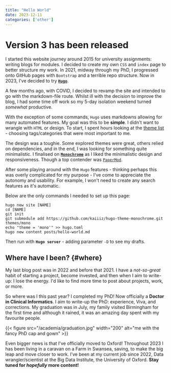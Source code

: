 ```yaml
---
title: "Hello World"
date: 2023-12-11
categories: ['other']
---
```


# Version 3 has been released

I started this website journey around 2015 for university assignments: writing blogs for modules.
I decided to create my own `CSS` and `index` page to better structure my work.
In 2021, midway through my PhD, I progressed onto GitHub pages with `Bootstrap` and a terrible repo structure.
Now in 2023, I’ve decided to try [**`Hugo`**](https://gohugo.io/ "Hugo website"). 

A few months ago, with COVID, I decided to revamp the site and intended to go with the markdown-file route.
Whilst ill with the decision to improve the blog, I had some time off work so my 5-day isolation weekend turned *somewhat* productive.

With the exception of some commands, `Hugo` uses markdowns allowing for many automated features.
My goal was this to be **simple**. I didn't want to wrangle with `HTML` or design.
To start, I spent hours looking at the [theme list](https://themes.gohugo.io/ "full list of Hugo themes") - choosing tags/categories that were most important to me.

The design was a toughie. Some explored themes were great, others relied on dependencies, and in the end, I was looking for something quite minimalistic.
I finalised on [**`Monochrome`**](https://github.com/kaiiiz/hugo-theme-monochrome.git "monochrome git repository") as I liked the minimalistic design and responsiveness.
Though a top contender was [`PaperMod`](https://github.com/adityatelange/hugo-PaperMod "papermod git repository"). 

After some playing around with the `Hugo` features - thinking perhaps this was overly complicated for my purpose - I've come to appreciate the autonomy and usability.
For example, I won't need to create any search features as it's automatic.

Below are the only commands I needed to set up this page:
```
hugo new site [NAME]
cd [NAME]
git init
git submodule add https://github.com/kaiiiz/hugo-theme-monochrome.git themes/mono
echo "theme = 'mono'" >> hugo.toml
hugo new content posts/hello-world.md
```
Then run with **`Hugo server`** - adding parameter `-D` to see my drafts.

## Where have I been? {#where}
My last blog post was in 2022 and before that 2021. I have a *not-so-great* habit of starting a project, become invested, and then when I aim to write-up: I lose the energy.
I'd like to find more time to post about projects, work, or more.

So where was I this past year? 
I completed my PhD! Now officially a **Doctor in Clinical Informatics**. I aim to write-up the PhD: experience, Viva, and corrections. 
My graduation was in July, my family visited Birmingham for the first time and although it rained, it was an amazing day spent with my favourite people.

{{< figure src="/academia/graduation.jpg" width="200" alt="me with the fancy PhD cap and gown" >}}

Even bigger news is that I've officially moved to Oxford! 
Throughout 2023 I has been living in a caravan on a Farm in Swansea, saving, to make the big leap and move closer to work.
I’ve been at my current job since 2022, Data wrangler/scientist at the Big Data Institute, the University of Oxford.
**Stay tuned for *hopefully* more content!**